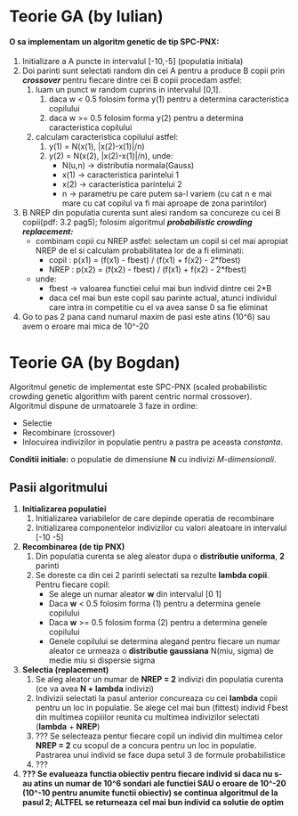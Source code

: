 # Teorie GA (by Iulian)
#### O sa implementam un algoritm genetic de tip SPC-PNX:
1. Initializare a A puncte in intervalul [-10,-5] (populatia initiala)
1. Doi parinti sunt selectati random din cei A pentru a produce B copii prin ***crossover*** pentru fiecare dintre cei B copii procedam astfel:
	1. luam un punct w random cuprins in intervalul [0,1]. 
		1. daca w < 0.5 folosim forma y(1) pentru a determina caracteristica copilului
		1. daca w >= 0.5 folosim forma y(2) pentru a determina caracteristica copilului
	1. calculam caracteristica copilului astfel:
		1. y(1) = N(x(1), |x(2)-x(1)|/n)
		1. y(2) = N(x(2), |x(2)-x(1)|/n), unde:
			* N(u,n) -> distributia normala(Gauss)
			* x(1) -> caracteristica parintelui 1
			* x(2) -> caracteristica parintelui 2
			* n -> parametru pe care putem sa-l variem (cu cat n e mai mare cu cat copilul va fi mai aproape de zona parintilor)
1. B NREP din populatia curenta sunt alesi random sa concureze cu cei B copii(pdf: 3.2 pag5); folosim algoritmul ***probabilistic crowding replacement:***
	* combinam copii cu NREP astfel: selectam un copil si cel mai apropiat NREP de el si calculam probabilitatea lor de a fi eliminati: 
		* copil : p(x1) = (f(x1) - fbest) / (f(x1) + f(x2) - 2*fbest)
		* NREP : p(x2) = (f(x2) - fbest) / (f(x1) + f(x2) - 2*fbest)
	* unde:
		* fbest -> valoarea functiei celui mai bun individ dintre cei 2*B
		* daca cel mai bun este copil sau parinte actual, atunci individul care intra in competitie cu el va avea sanse 0 sa fie eliminat
1. Go to pas 2 pana cand numarul maxim de pasi este atins (10^6) sau avem o eroare mai mica de 10^-20

# Teorie GA (by Bogdan)

Algoritmul genetic de implementat este SPC-PNX (scaled probabilistic crowding genetic algorithm with parent centric normal crossover). Algoritmul dispune de urmatoarele 3 faze in ordine:

- Selectie
- Recombinare (crossover)
- Inlocuirea indivizilor in populatie pentru a pastra pe aceasta *constanta*.

**Conditii initiale:** o populatie de dimensiune **N** cu indivizi *M-dimensionali*.

## Pasii algoritmului

1. **Initializarea populatiei**
	1. Initializarea variabilelor de care depinde operatia de recombinare
	2. Initializarea componentelor indivizilor cu valori aleatoare in intervalul [-10 -5]
2. **Recombinarea (de tip PNX)**
	1. Din populatia curenta se aleg aleator dupa o **distributie uniforma**,  **2** parinti
	2. Se doreste ca din cei 2 parinti selectati sa rezulte **lambda copii**. Pentru fiecare copil:
		- Se alege un numar aleator **w** din intervalul [0 1]
		-  Daca **w** < 0.5 folosim forma (1) pentru a determina genele copilului
		-  Daca **w** >= 0.5 folosim forma (2) pentru a determina genele copilului
		- Genele copilului se determina alegand pentru fiecare un numar aleator ce urmeaza o **distributie gaussiana** N(miu, sigma) de medie miu si dispersie sigma
3. **Selectia (replacement)**
	1. Se aleg aleator un numar de **NREP = 2** indivizi din populatia curenta (ce va avea **N + lambda** indivizi) 
	2. Indivizii selectati la pasul anterior concureaza cu cei **lambda** copii pentru un loc in populatie. Se alege cel mai bun (fittest) individ Fbest din multimea copiiilor reunita cu multimea indivizilor selectati (**lambda** + **NREP**)
	3. ??? Se selecteaza pentur fiecare copil un individ din multimea celor **NREP = 2** cu scopul de a concura pentru un loc in populatie. Pastrarea unui individ se face dupa setul 3 de formule probabilistice
	4. ???
4. **??? Se evalueaza functia obiectiv pentru fiecare individ si daca nu s-au atins un numar de 10^6 sondari ale functiei SAU o eroare de 10^-20 (10^-10 pentru anumite functii obiectiv) se continua algoritmul de la pasul 2; ALTFEL se returneaza cel mai bun individ ca solutie de optim**